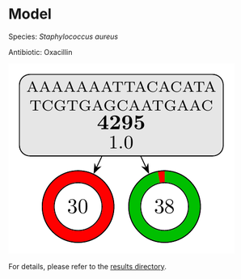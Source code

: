 
# Model

Species: *Staphylococcus aureus*

Antibiotic: Oxacillin

<a href="./model.pdf"><img src="./model.png" /></a>

For details, please refer to the [results directory](../../../../../results/cart_b/staphylococcus%20aureus/oxacillin/repeat_8/).

